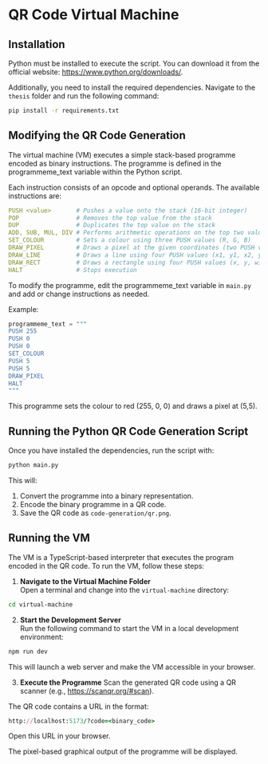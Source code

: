 # QR Code Virtual Machine
## Installation
Python must be installed to execute the script. You can download it from the official website: https://www.python.org/downloads/.

Additionally, you need to install the required dependencies. Navigate to the `thesis` folder and run the following command:

```sh
pip install -r requirements.txt
```

## Modifying the QR Code Generation
The virtual machine (VM) executes a simple stack-based programme encoded as binary instructions. The programme is defined in the programmeme_text variable within the Python script.

Each instruction consists of an opcode and optional operands. The available instructions are:

```yaml
PUSH <value>       # Pushes a value onto the stack (16-bit integer)
POP                # Removes the top value from the stack
DUP                # Duplicates the top value on the stack
ADD, SUB, MUL, DIV # Performs arithmetic operations on the top two values
SET_COLOUR         # Sets a colour using three PUSH values (R, G, B)
DRAW_PIXEL         # Draws a pixel at the given coordinates (two PUSH values)
DRAW_LINE          # Draws a line using four PUSH values (x1, y1, x2, y2)
DRAW_RECT          # Draws a rectangle using four PUSH values (x, y, width, height)
HALT               # Stops execution
```

To modify the programme, edit the programmeme_text variable in `main.py` and add or change instructions as needed.

Example:

```python
programmeme_text = """
PUSH 255
PUSH 0
PUSH 0
SET_COLOUR
PUSH 5
PUSH 5
DRAW_PIXEL
HALT
"""
```

This programme sets the colour to red (255, 0, 0) and draws a pixel at (5,5).

## Running the Python QR Code Generation Script
Once you have installed the dependencies, run the script with:

```sh
python main.py
```

This will:
1. Convert the programme into a binary representation.
2. Encode the binary programme in a QR code.
3. Save the QR code as `code-generation/qr.png`.

## Running the VM
The VM is a TypeScript-based interpreter that executes the program encoded in the QR code. To run the VM, follow these steps:

1. **Navigate to the Virtual Machine Folder**\
Open a terminal and change into the `virtual-machine` directory:

```sh
cd virtual-machine
```

2. **Start the Development Server**\
Run the following command to start the VM in a local development environment:

```sh
npm run dev
```

This will launch a web server and make the VM accessible in your browser.

3. **Execute the Programme**
Scan the generated QR code using a QR scanner (e.g., https://scanqr.org/#scan).

The QR code contains a URL in the format:
```ruby
http://localhost:5173/?code=<binary_code>
```

Open this URL in your browser.

The pixel-based graphical output of the programme will be displayed.
